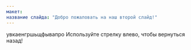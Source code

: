 ```yaml
---
макет: 
название слайда: "Добро пожаловать на наш второй слайд!"
---
```

увкаенгршьщфывапро
Используйте стрелку влево, чтобы вернуться назад!

